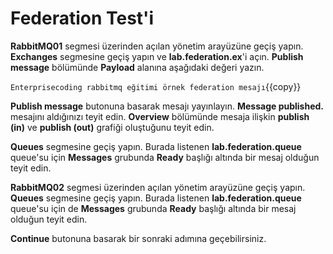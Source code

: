 # Federation Test'i

**RabbitMQ01** segmesi üzerinden açılan yönetim arayüzüne geçiş yapın. **Exchanges** segmesine geçiş yapın ve **lab.federation.ex**'i açın. **Publish message** bölümünde **Payload** alanına aşağıdaki değeri yazın.

`Enterprisecoding rabbitmq eğitimi örnek federation mesajı`{{copy}}

**Publish message** butonuna basarak mesajı yayınlayın. **Message published.** mesajını aldığınızı teyit edin. **Overview** bölümünde mesaja ilişkin **publish (in)** ve **publish (out)** grafiği oluştuğunu teyit edin.

**Queues** segmesine geçiş yapın. Burada listenen **lab.federation.queue** queue'su için **Messages** grubunda **Ready** başlığı altında bir mesaj olduğun teyit edin.

**RabbitMQ02** segmesi üzerinden açılan yönetim arayüzüne geçiş yapın. **Queues** segmesine geçiş yapın. Burada listenen **lab.federation.queue** queue'su için de **Messages** grubunda **Ready** başlığı altında bir mesaj olduğun teyit edin.

**Continue** butonuna basarak bir sonraki adımına geçebilirsiniz.